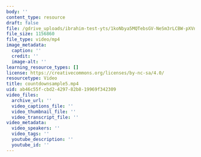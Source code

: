 ```yaml
---
body: ''
content_type: resource
draft: false
file: /gdrive_uploads/ibrahim-test-yts/1koNbya5MQTebsGV-NeSm3rLCBW-pXVnh/countdownsample5.mp4
file_size: 1156860
file_type: video/mp4
image_metadata:
  caption: ''
  credit: ''
  image-alt: ''
learning_resource_types: []
license: https://creativecommons.org/licenses/by-nc-sa/4.0/
resourcetype: Video
title: countdownsample5.mp4
uid: ab46c55f-cbd2-4297-82b8-19969f342309
video_files:
  archive_url: ''
  video_captions_file: ''
  video_thumbnail_file: ''
  video_transcript_file: ''
video_metadata:
  video_speakers: ''
  video_tags: ''
  youtube_description: ''
  youtube_id: ''
---
```

